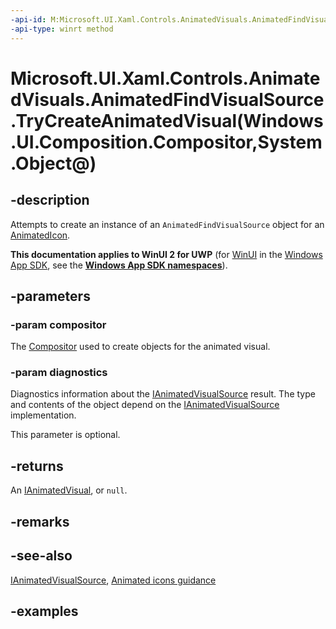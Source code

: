 ```yaml
---
-api-id: M:Microsoft.UI.Xaml.Controls.AnimatedVisuals.AnimatedFindVisualSource.TryCreateAnimatedVisual(Windows.UI.Composition.Compositor,System.Object@)
-api-type: winrt method
---
```


# Microsoft.UI.Xaml.Controls.AnimatedVisuals.AnimatedFindVisualSource.TryCreateAnimatedVisual(Windows.UI.Composition.Compositor,System.Object@)

<!--
public Microsoft.UI.Xaml.Controls.IAnimatedVisual TryCreateAnimatedVisual (Windows.UI.Composition.Compositor compositor, out object diagnostics);
-->

## -description

Attempts to create an instance of an `AnimatedFindVisualSource` object for an [AnimatedIcon](AnimatedIcon.md).

**This documentation applies to WinUI 2 for UWP** (for [WinUI](/windows/apps/winui/winui3/) in the [Windows App SDK](/windows/apps/windows-app-sdk/), see the **[Windows App SDK namespaces](/windows/windows-app-sdk/api/winrt/)**).

## -parameters

### -param compositor

The [Compositor](../microsoft.ui.composition/compositor.md) used to create objects for the animated visual.

### -param diagnostics

Diagnostics information about the [IAnimatedVisualSource](ianimatedvisualsource.md) result. The type and contents of the object depend on the [IAnimatedVisualSource](ianimatedvisualsource.md) implementation.

This parameter is optional.

## -returns

An [IAnimatedVisual](ianimatedvisual.md), or `null`.

## -remarks

## -see-also

[IAnimatedVisualSource](ianimatedvisualsource.md), [Animated icons guidance](/windows/apps/design/controls/animated-icon)

## -examples
